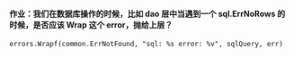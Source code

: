 #### 作业：我们在数据库操作的时候，比如 dao 层中当遇到一个 sql.ErrNoRows 的时候，是否应该 Wrap 这个 error，抛给上层？

```
errors.Wrapf(common.ErrNotFound, "sql: %s error: %v", sqlQuery, err)
```
